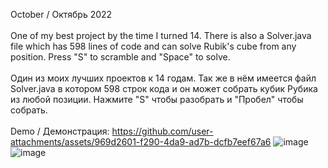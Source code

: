 October / Октябрь 2022<br /><br />
One of my best project by the time I turned 14. There is also a Solver.java file which has 598 lines of code and can solve Rubik's cube from any position. Press "S" to scramble and "Space" to solve.<br /><br />
Один из моих лучших проектов к 14 годам. Так же в нём имеется файл Solver.java в котором 598 строк кода и он может собрать кубик Рубика из любой позиции. Нажмите "S" чтобы разобрать и "Пробел" чтобы собрать.<br /><br />
Demo / Демонстрация: https://github.com/user-attachments/assets/969d2601-f290-4da9-ad7b-dcfb7eef67a6
![image](https://github.com/user-attachments/assets/39fd1ac2-3a09-407c-96b6-837699d55626)
![image](https://github.com/user-attachments/assets/c49523b2-5970-4448-aa05-941d8ff0c00e)
